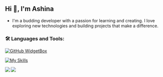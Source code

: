 <h2>
  Hi 👋, I'm Ashina
</h2>

- I'm a budding developer with a passion for learning and creating. I love exploring new technologies and building projects that make a difference.

<h3 align="left">
  🛠️ Languages and Tools:
</h3>

[![GitHub WidgetBox](https://github-widgetbox.vercel.app/api/profile?username=Peaceful-Wolf&data=followers,repositories,stars,commits&theme=nautilus)](https://github.com/Jurredr/github-widgetbox)

[![My Skills](https://skillicons.dev/icons?i=html,css,py,mongodb)](https://skillicons.dev)

<p>
  <img align="left" src="https://github-readme-stats.vercel.app/api/top-langs/?username=Peaceful-Wolf&theme=dark&hide_border=false&include_all_commits=true&count_private=false&layout=compact"></p>
<p>
  <img align="center" src="https://github-readme-stats-ouuan.vercel.app/api?username=Peaceful-Wolf&theme=dark&show_icons=true">
</p>
